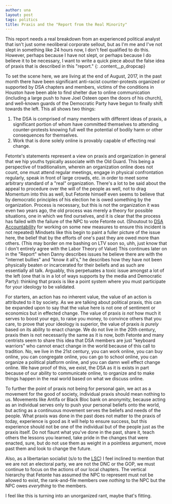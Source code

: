 ```yaml
---
author: una
layout: post
tags: politics
title: Praxis and the "Report from the Real Minority"
---
```


This report needs a real breakdown from an experienced political analyst that
isn't just some neoliberal corporate sellout, but as I'm me and I've not slept
in something like 24 hours now, I don't feel qualified to do this. However,
perhaps because I have not slept, or perhaps because I do believe it to be
necessary, I want to write a quick piece about the false idea of praxis that is
described in this "report."
{: .content__p_dropcap}

To set the scene here, we are living at the end of August, 2017, in the past
month there have been significant anti-racist counter-protests organized or
supported by DSA chapters and members, victims of the conditions in Houston have
been able to find shelter due to online communication (including a large push to
have Joel Osteen open the doors of his church), and well-known guards of the
Democratic Party have begun to finally shift towards the left. This all shows
two things:
1.  The DSA is comprised of many members with different ideas of praxis, a
    significant portion of whom have committed themselves to attending
    counter-protests knowing full well the potential of bodily harm or other
    consequences for themselves.
2.  Work that is done solely online is provably capable of effecting real
    change.

Fetonte's statements represent a view on praxis and organization in general that
we hip youths typically associate with the Old Guard. This being a perspective
of traditionalism, wherein an organization online does not count, one must
attend regular meetings, engage in physical confrontation regularly, speak in
front of large crowds, etc. in order to meet some arbitrary standard of a "real"
organization. There's a lot to be said about the appeal to procedure over the
will of the people as well, not to drag Momentum into this as well, but Fetonte
himself even seems to believe that by democratic principles of his election he
is owed something by the organization. Process is necessary, but this is not the
organization it was even two years ago, the old process was merely a theory for
possible situations, one in which we find ourselves, and it is clear that the
process has failed with the failure of the NPC to vote Fetonte out. (Shoutout to
[DSA Accountability](https://twitter.com/DSAAccntability) for working on some
new measures to ensure this incident is not repeated) Mindsets like this begin
to paint a fuller picture of the issue here, the belief that by the efforts of
one's past they are owed more than others. (This may border on me bashing on LTV
soon so, uhh, just know that I don't entirely agree with the Labor Theory of
Value) This continues later on in the "Report" when Danny describes issues he
believe there are with the "internet bullies" and "know it all's," he describes
how they have not been physically beaten or incarcerated for their beliefs and
as such are essentially all talk. Arguably, this perpetuates a toxic issue
amongst a lot of the left (one that is in a lot of ways supports by the media
and Democratic Party): thinking that praxis is like a point system where you
must participate for your ideology to be validated.

For starters, an action has no inherent value, the value of an action is
attributed to it by society. As we are talking about political praxis, this can
be expanded upon to say that the value here is not one of sentiment or economics
but in effected change. The value of praxis _is not_ how much it serves to boost
your ego, to raise you money, to convince others that you care, to prove that
your ideology is superior, the value of praxis _is purely_ based on its ability
to enact change. We do not live in the 20th century, praxis then is not
necessarily the same as it is now, both Fetonte and many centrists seem to share
this idea that DSA members are just "keyboard warriors" who cannot enact change
in the world because of this call to tradition. No, we live in the 21st century,
you can work online, you can buy online, you can congregate online, you can go
to school online, you can organize a political platform online, and you can damn
well effect change online. We have proof of this, we exist, the DSA as it is
exists in part because of our ability to communicate online, to organize and to
make things happen in the real world based on what we discuss online.

To further the point of praxis not being for personal gain, we act as a movement
for the good of society, individual praxis should mean nothing to us. Movements
like Antifa or Black Bloc bank on anonymity, because acting as an individual
serves only to push your personal beliefs onto the world, but acting as a
continuous movement serves the beliefs and needs of the people. What praxis was
done in the past does not matter to the praxis of today, experience is good as
it will help to ensure success, but this experience should not be one of the
individual but of the people just as the praxis itself. Do not flaunt what
you've done in the past, share it, teach others the lessons you learned, take
pride in the changes that were enacted, sure, but do not use them as weight in a
pointless argument, move past them and look to change the future.

Also, as a libertarian socialist (s/o to the [LSC](http://www.dsa-lsc.org/)) I
feel inclined to mention that we are not an electoral party, we are not the DNC
or the GOP, we must continue to focus on the actions of our local chapters. The
vertical hierarchy that Fetonte has assumed the NPC to represent must not be
allowed to exist, the rank-and-file members owe _nothing_ to the NPC but the NPC
owes _everything_ to the members.

I feel like this is turning into an unorganized rant, maybe that's fitting.
